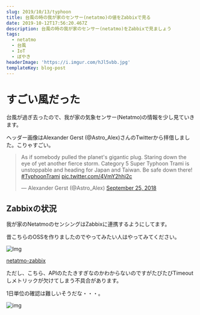 ```yaml
---
slug: 2019/10/13/typhoon
title: 台風の時の我が家のセンサー(netatmo)の値をZabbixで見る
date: 2019-10-12T17:56:20.467Z
description: 台風の時の我が家のセンサー(netatmo)をZabbixで見ましょう
tags:
  - netatmo
  - 台風
  - IoT
  - ぼやき
headerImage: 'https://i.imgur.com/hJl5vbb.jpg'
templateKey: blog-post
---
```

# すごい風だった

台風が過ぎ去ったので、我が家の気象センサー(Netatmo)の情報を少し見ていきます。

ヘッダー画像はAlexander Gerst
(@Astro_Alex)さんのTwitterから拝借しました。こりゃすごい。

<blockquote class="twitter-tweet"><p lang="en" dir="ltr">As if somebody pulled the planet&#39;s gigantic plug. Staring down the eye of yet another fierce storm. Category 5 Super Typhoon Trami is unstoppable and heading for Japan and Taiwan. Be safe down there! <a href="https://twitter.com/hashtag/TyphoonTrami?src=hash&amp;ref_src=twsrc%5Etfw">#TyphoonTrami</a> <a href="https://t.co/4VmY2hhj2c">pic.twitter.com/4VmY2hhj2c</a></p>&mdash; Alexander Gerst (@Astro_Alex) <a href="https://twitter.com/Astro_Alex/status/1044633209454174213?ref_src=twsrc%5Etfw">September 25, 2018</a></blockquote>

## Zabbixの状況

我が家のNetatmoのセンシングはZabbixに連携するようにしてます。

昔こちらのOSSを作りましたのでやってみたい人はやってみてください。

![Img](https://i.imgur.com/iqO8wUH.png)

[netatmo-zabbix](https://github.com/tubone24/netatmo-zabbix)

ただし、こちら、APIのたたきすぎなのかわからないのですがたびたびTimeoutしメトリックが欠けてしまう不具合があります。

1日単位の確認は難しいそうだな・・・。

![img](https://i.imgur.com/8SfKOwD.png)




